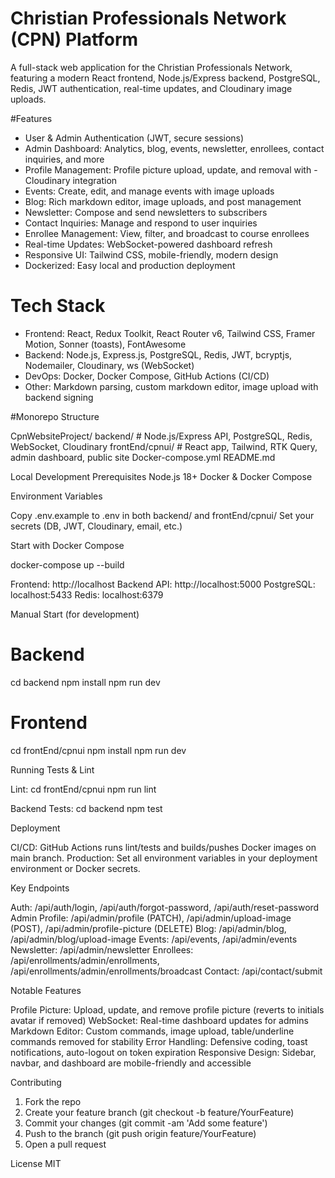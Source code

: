 # Christian Professionals Network (CPN) Platform


A full-stack web application for the Christian Professionals Network, featuring a modern React frontend, Node.js/Express backend, PostgreSQL, Redis, JWT authentication, real-time updates, and Cloudinary image uploads.


#Features

- User & Admin Authentication (JWT, secure sessions)
- Admin Dashboard: Analytics, blog, events, newsletter, enrollees, contact inquiries, and more
- Profile Management: Profile picture upload, update, and removal with - Cloudinary integration
- Events: Create, edit, and manage events with image uploads
- Blog: Rich markdown editor, image uploads, and post management
- Newsletter: Compose and send newsletters to subscribers
- Contact Inquiries: Manage and respond to user inquiries
- Enrollee Management: View, filter, and broadcast to course enrollees
- Real-time Updates: WebSocket-powered dashboard refresh
- Responsive UI: Tailwind CSS, mobile-friendly, modern design
- Dockerized: Easy local and production deployment


# Tech Stack
- Frontend: React, Redux Toolkit, React Router v6, Tailwind CSS,   Framer Motion, Sonner (toasts), FontAwesome
- Backend: Node.js, Express.js, PostgreSQL, Redis, JWT, bcryptjs, Nodemailer, Cloudinary, ws (WebSocket)
- DevOps: Docker, Docker Compose, GitHub Actions (CI/CD)
- Other: Markdown parsing, custom markdown editor, image upload with backend signing


#Monorepo Structure


CpnWebsiteProject/
  backend/         # Node.js/Express API, PostgreSQL, Redis, WebSocket, Cloudinary
  frontEnd/cpnui/  # React app, Tailwind, RTK Query, admin dashboard, public site
  Docker-compose.yml
  README.md



Local Development
Prerequisites
Node.js 18+
Docker & Docker Compose


Environment Variables

Copy .env.example to .env in both backend/ and frontEnd/cpnui/
Set your secrets (DB, JWT, Cloudinary, email, etc.)


Start with Docker Compose

docker-compose up --build

Frontend: http://localhost
Backend API: http://localhost:5000
PostgreSQL: localhost:5433
Redis: localhost:6379


Manual Start (for development)

# Backend
cd backend
npm install
npm run dev

# Frontend
cd frontEnd/cpnui
npm install
npm run dev


Running Tests & Lint

Lint:
  cd frontEnd/cpnui
  npm run lint

Backend Tests:
  cd backend
  npm test


Deployment

CI/CD:
GitHub Actions runs lint/tests and builds/pushes Docker images on main branch.
Production:
Set all environment variables in your deployment environment or Docker secrets.


Key Endpoints

Auth: /api/auth/login, /api/auth/forgot-password, /api/auth/reset-password
Admin Profile: /api/admin/profile (PATCH), /api/admin/upload-image (POST), /api/admin/profile-picture (DELETE)
Blog: /api/admin/blog, /api/admin/blog/upload-image
Events: /api/events, /api/admin/events
Newsletter: /api/admin/newsletter
Enrollees: /api/enrollments/admin/enrollments, /api/enrollments/admin/enrollments/broadcast
Contact: /api/contact/submit


Notable Features

Profile Picture: Upload, update, and remove profile picture (reverts to initials avatar if removed)
WebSocket: Real-time dashboard updates for admins
Markdown Editor: Custom commands, image upload, table/underline commands removed for stability
Error Handling: Defensive coding, toast notifications, auto-logout on token expiration
Responsive Design: Sidebar, navbar, and dashboard are mobile-friendly and accessible


Contributing

1. Fork the repo
2. Create your feature branch (git checkout -b feature/YourFeature)
3. Commit your changes (git commit -am 'Add some feature')
4. Push to the branch (git push origin feature/YourFeature)
5. Open a pull request


License
MIT
